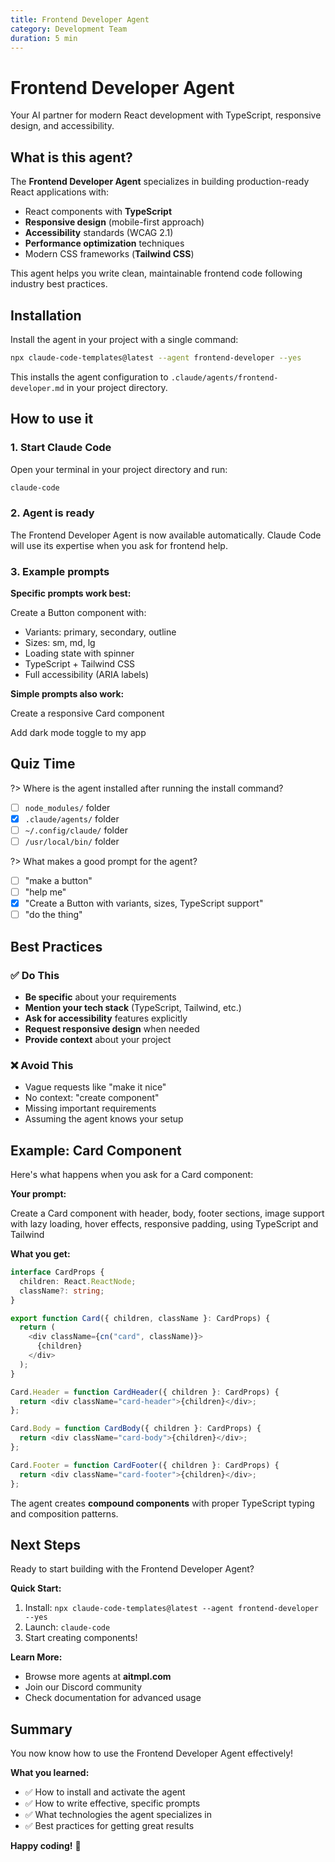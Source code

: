 ```yaml
---
title: Frontend Developer Agent
category: Development Team
duration: 5 min
---
```


# Frontend Developer Agent

Your AI partner for modern React development with TypeScript, responsive design, and accessibility.

## What is this agent?

The **Frontend Developer Agent** specializes in building production-ready React applications with:

- React components with **TypeScript**
- **Responsive design** (mobile-first approach)
- **Accessibility** standards (WCAG 2.1)
- **Performance optimization** techniques
- Modern CSS frameworks (**Tailwind CSS**)

This agent helps you write clean, maintainable frontend code following industry best practices.

## Installation

Install the agent in your project with a single command:

```bash
npx claude-code-templates@latest --agent frontend-developer --yes
```

This installs the agent configuration to `.claude/agents/frontend-developer.md` in your project directory.

## How to use it

### 1. Start Claude Code

Open your terminal in your project directory and run:

```bash
claude-code
```

### 2. Agent is ready

The Frontend Developer Agent is now available automatically. Claude Code will use its expertise when you ask for frontend help.

### 3. Example prompts

**Specific prompts work best:**

Create a Button component with:
- Variants: primary, secondary, outline
- Sizes: sm, md, lg
- Loading state with spinner
- TypeScript + Tailwind CSS
- Full accessibility (ARIA labels)

**Simple prompts also work:**

Create a responsive Card component

Add dark mode toggle to my app

## Quiz Time

?> Where is the agent installed after running the install command?
- [ ] `node_modules/` folder
- [x] `.claude/agents/` folder
- [ ] `~/.config/claude/` folder
- [ ] `/usr/local/bin/` folder

?> What makes a good prompt for the agent?
- [ ] "make a button"
- [ ] "help me"
- [x] "Create a Button with variants, sizes, TypeScript support"
- [ ] "do the thing"

## Best Practices

### ✅ Do This

- **Be specific** about your requirements
- **Mention your tech stack** (TypeScript, Tailwind, etc.)
- **Ask for accessibility** features explicitly
- **Request responsive design** when needed
- **Provide context** about your project

### ❌ Avoid This

- Vague requests like "make it nice"
- No context: "create component"
- Missing important requirements
- Assuming the agent knows your setup

## Example: Card Component

Here's what happens when you ask for a Card component:

**Your prompt:**

Create a Card component with header, body, footer sections, image support with lazy loading, hover effects, responsive padding, using TypeScript and Tailwind

**What you get:**

```typescript
interface CardProps {
  children: React.ReactNode;
  className?: string;
}

export function Card({ children, className }: CardProps) {
  return (
    <div className={cn("card", className)}>
      {children}
    </div>
  );
}

Card.Header = function CardHeader({ children }: CardProps) {
  return <div className="card-header">{children}</div>;
};

Card.Body = function CardBody({ children }: CardProps) {
  return <div className="card-body">{children}</div>;
};

Card.Footer = function CardFooter({ children }: CardProps) {
  return <div className="card-footer">{children}</div>;
};
```

The agent creates **compound components** with proper TypeScript typing and composition patterns.

## Next Steps

Ready to start building with the Frontend Developer Agent?

**Quick Start:**

1. Install: `npx claude-code-templates@latest --agent frontend-developer --yes`
2. Launch: `claude-code`
3. Start creating components!

**Learn More:**

- Browse more agents at **aitmpl.com**
- Join our Discord community
- Check documentation for advanced usage

## Summary

You now know how to use the Frontend Developer Agent effectively!

**What you learned:**

- ✅ How to install and activate the agent
- ✅ How to write effective, specific prompts
- ✅ What technologies the agent specializes in
- ✅ Best practices for getting great results

**Happy coding!** 🚀
